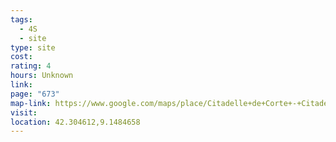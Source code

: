 ```yaml
---
tags:
  - 4S
  - site
type: site
cost: 
rating: 4
hours: Unknown
link: 
page: "673"
map-link: https://www.google.com/maps/place/Citadelle+de+Corte+-+Citadella+di+Corti/@42.3046396,9.1459412,17z/data=!3m1!4b1!4m6!3m5!1s0x12d0ade50cc2dd8b:0xb647062dc8256537!8m2!3d42.3046357!4d9.1485161!16s%2Fg%2F11hz1tllpd?entry=ttu&g_ep=EgoyMDI0MTAwOC4wIKXMDSoASAFQAw%3D%3D
visit: 
location: 42.304612,9.1484658
---
```

